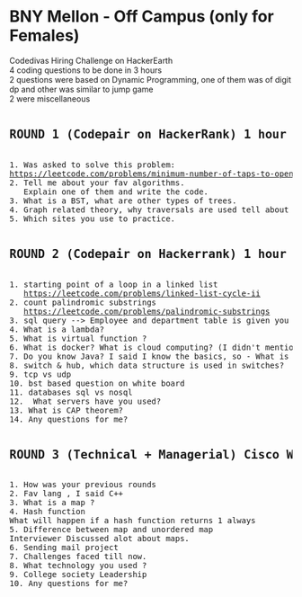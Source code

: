 <h1>BNY Mellon - Off Campus (only for Females)</h1> 
Codedivas Hiring Challenge on HackerEarth<br>
4 coding questions to be done in 3 hours<br>
2 questions were based on Dynamic Programming, one of them was of digit dp and other was similar to jump game<br>
2 were miscellaneous
<pre>
<h2>ROUND 1 (Codepair on HackerRank) 1 hour </h2>
1. Was asked to solve this problem:
<a href="https://leetcode.com/problems/minimum-number-of-taps-to-open-to-water-a-garden/">https://leetcode.com/problems/minimum-number-of-taps-to-open-to-water-a-garden/</a>
2. Tell me about your fav algorithms.
   Explain one of them and write the code.
3. What is a BST, what are other types of trees.
4. Graph related theory, why traversals are used tell about different traversal algorithms.
5. Which sites you use to practice.
</pre>
<pre>
<h2>ROUND 2 (Codepair on Hackerrank) 1 hour</h2>
1. starting point of a loop in a linked list
   <a href="https://leetcode.com/problems/linked-list-cycle-ii">https://leetcode.com/problems/linked-list-cycle-ii</a>
2. count palindromic substrings
   <a href="https://leetcode.com/problems/palindromic-substrings">https://leetcode.com/problems/palindromic-substrings</a>
3. sql query --> Employee and department table is given you need to find salary of all employees in each department
4. What is a lambda?
5. What is virtual function ?
6. What is docker? What is cloud computing? (I didn't mention these in my resume)
7. Do you know Java? I said I know the basics, so - What is entry point of a code in Java? Tell the syntax? Why main is static?
8. switch & hub, which data structure is used in switches?
9. tcp vs udp
10. bst based question on white board
11. databases sql vs nosql
12.  What servers have you used?
13. What is CAP theorem?
14. Any questions for me?
</pre>
<pre>
<h2>ROUND 3 (Technical + Managerial) Cisco WebEx 30 mins</h2>
1. How was your previous rounds
2. Fav lang , I said C++
3. What is a map ?
4. Hash function 
What will happen if a hash function returns 1 always 
5. Difference between map and unordered map
Interviewer Discussed alot about maps.
6. Sending mail project 
7. Challenges faced till now.
8. What technology you used ?
9. College society Leadership
10. Any questions for me? 
</pre>
